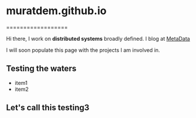# muratdem.github.io
==================

Hi there,
I work on __distributed systems__ broadly defined.
I blog at [MetaData](http://muratbuffalo.blogspot.com)

I will soon populate this page with the projects I am involved in.

## Testing the waters
+ item1
+ item2

## Let's call this testing3
